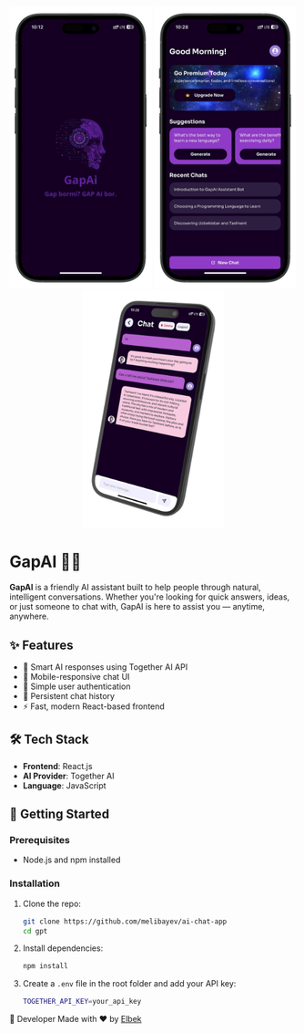 <p align="center">
  <img src="https://github.com/melibayev/ai-chat-app/blob/main/src/assets/images/photo_2025-05-05_10-19-42-portrait.png" alt="Home" width="250"/>
  <img src="https://github.com/melibayev/ai-chat-app/blob/main/src/assets/images/home.png" alt="Chat" width="250"/>
  <img src="https://github.com/melibayev/ai-chat-app/blob/main/src/assets/images/chat.png" alt="Profile" width="250"/>
</p>


# GapAI 🤖💬

**GapAI** is a friendly AI assistant built to help people through natural, intelligent conversations. Whether you're looking for quick answers, ideas, or just someone to chat with, GapAI is here to assist you — anytime, anywhere.

## ✨ Features

- 🧠 Smart AI responses using Together AI API
- 📱 Mobile-responsive chat UI
- 🔐 Simple user authentication
- 💬 Persistent chat history 
- ⚡ Fast, modern React-based frontend

## 🛠 Tech Stack

- **Frontend**: React.js
- **AI Provider**: Together AI
- **Language**: JavaScript

## 🚀 Getting Started

### Prerequisites

- Node.js and npm installed

### Installation

1. Clone the repo:

   ```bash
   git clone https://github.com/melibayev/ai-chat-app
   cd gpt
   ```

2. Install dependencies:

    ```bash
    npm install
    ```

3. Create a `.env` file in the root folder and add your API key:

    ```bash
    TOGETHER_API_KEY=your_api_key
    ```

👤 Developer
Made with ❤️ by [Elbek](https://github.com/melibayev/)
